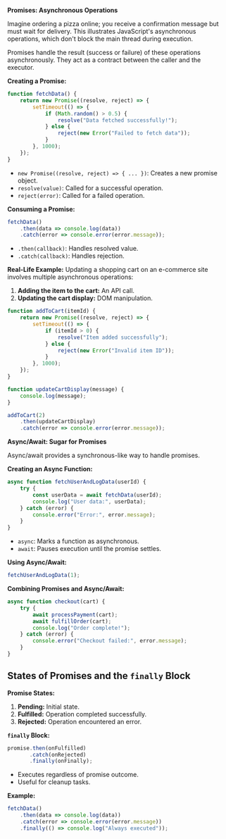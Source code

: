 **Promises: Asynchronous Operations**

Imagine ordering a pizza online; you receive a confirmation message but must wait for delivery. This illustrates JavaScript's asynchronous operations, which don't block the main thread during execution.

Promises handle the result (success or failure) of these operations asynchronously. They act as a contract between the caller and the executor.

**Creating a Promise:**

```javascript
function fetchData() {
    return new Promise((resolve, reject) => {
        setTimeout(() => {
            if (Math.random() > 0.5) {
                resolve("Data fetched successfully!");
            } else {
                reject(new Error("Failed to fetch data"));
            }
        }, 1000);
    });
}
```

- `new Promise((resolve, reject) => { ... })`: Creates a new promise object.
- `resolve(value)`: Called for a successful operation.
- `reject(error)`: Called for a failed operation.

**Consuming a Promise:**

```javascript
fetchData()
    .then(data => console.log(data))
    .catch(error => console.error(error.message));
```

- `.then(callback)`: Handles resolved value.
- `.catch(callback)`: Handles rejection.

**Real-Life Example:**
Updating a shopping cart on an e-commerce site involves multiple asynchronous operations:

1. **Adding the item to the cart:** An API call.
2. **Updating the cart display:** DOM manipulation.

```javascript
function addToCart(itemId) {
    return new Promise((resolve, reject) => {
        setTimeout(() => {
            if (itemId > 0) {
                resolve("Item added successfully");
            } else {
                reject(new Error("Invalid item ID"));
            }
        }, 1000);
    });
}

function updateCartDisplay(message) {
    console.log(message);
}

addToCart(2)
    .then(updateCartDisplay)
    .catch(error => console.error(error.message));
```

**Async/Await: Sugar for Promises**

Async/await provides a synchronous-like way to handle promises.

**Creating an Async Function:**

```javascript
async function fetchUserAndLogData(userId) {
    try {
        const userData = await fetchData(userId);
        console.log("User data:", userData);
    } catch (error) {
        console.error("Error:", error.message);
    }
}
```

- `async`: Marks a function as asynchronous.
- `await`: Pauses execution until the promise settles.

**Using Async/Await:**

```javascript
fetchUserAndLogData(1);
```

**Combining Promises and Async/Await:**

```javascript
async function checkout(cart) {
    try {
        await processPayment(cart);
        await fulfillOrder(cart);
        console.log("Order complete!");
    } catch (error) {
        console.error("Checkout failed:", error.message);
    }
}
```

## States of Promises and the `finally` Block

**Promise States:**

1. **Pending:** Initial state.
2. **Fulfilled:** Operation completed successfully.
3. **Rejected:** Operation encountered an error.

**`finally` Block:**

```javascript
promise.then(onFulfilled)
       .catch(onRejected)
       .finally(onFinally);
```

- Executes regardless of promise outcome.
- Useful for cleanup tasks.

**Example:**

```javascript
fetchData()
    .then(data => console.log(data))
    .catch(error => console.error(error.message))
    .finally(() => console.log("Always executed"));
```
